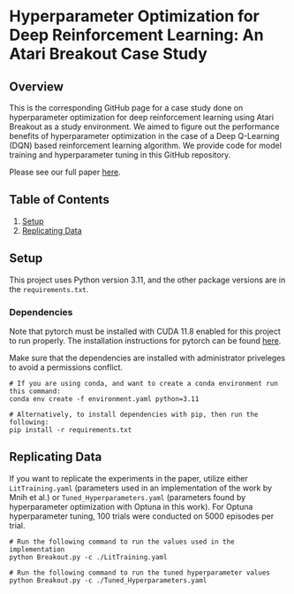 # Hyperparameter Optimization for Deep Reinforcement Learning: An Atari Breakout Case Study

## Overview
This is the corresponding GitHub page for a case study done on hyperparameter optimization for deep reinforcement learning using Atari Breakout as a study environment. We aimed to figure out the performance benefits of hyperparameter optimization in the case of a Deep Q-Learning (DQN) based reinforcement learning algorithm. We provide code for model training and hyperparameter tuning in this GitHub repository.

Please see our full paper [here](https://doi.org/10.58445/rars.1635).

## Table of Contents
1. [Setup](#setup)
2. [Replicating Data](#replicating-data)

## Setup

This project uses Python version 3.11, and the other package versions are in the `requirements.txt`.

### Dependencies
Note that pytorch must be installed with CUDA 11.8 enabled for this project to run properly. The installation instructions for pytorch can be found [here](https://pytorch.org/get-started/locally/).

Make sure that the dependencies are installed with administrator priveleges to avoid a permissions conflict.
```
# If you are using conda, and want to create a conda environment run this command:
conda env create -f environment.yaml python=3.11

# Alternatively, to install dependencies with pip, then run the following:
pip install -r requirements.txt
```

## Replicating Data

If you want to replicate the experiments in the paper, utilize either `LitTraining.yaml` (parameters used in an implementation of the work by Mnih et al.)  or `Tuned_Hyperparameters.yaml` (parameters found by hyperparameter optimization with Optuna in this work). For Optuna hyperparameter tuning, 100 trials were conducted on 5000 episodes per trial.
```
# Run the following command to run the values used in the implementation
python Breakout.py -c ./LitTraining.yaml

# Run the following command to run the tuned hyperparameter values
python Breakout.py -c ./Tuned_Hyperparameters.yaml
```